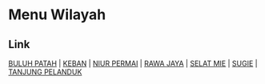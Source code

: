 # Menu Wilayah

## Link

[BULUH PATAH](https://github.com/gigit-pemilu/pemilu-2024-21-kepulauan-riau/tree/main/pileg-dpr/hitung-suara/sub/21-kepulauan-riau/sub/02-karimun/sub/14-sugie-besar/sub/2006-buluh-patah)
 | 
[KEBAN](https://github.com/gigit-pemilu/pemilu-2024-21-kepulauan-riau/tree/main/pileg-dpr/hitung-suara/sub/21-kepulauan-riau/sub/02-karimun/sub/14-sugie-besar/sub/2003-keban)
 | 
[NIUR PERMAI](https://github.com/gigit-pemilu/pemilu-2024-21-kepulauan-riau/tree/main/pileg-dpr/hitung-suara/sub/21-kepulauan-riau/sub/02-karimun/sub/14-sugie-besar/sub/2002-niur-permai)
 | 
[RAWA JAYA](https://github.com/gigit-pemilu/pemilu-2024-21-kepulauan-riau/tree/main/pileg-dpr/hitung-suara/sub/21-kepulauan-riau/sub/02-karimun/sub/14-sugie-besar/sub/2004-rawa-jaya)
 | 
[SELAT MIE](https://github.com/gigit-pemilu/pemilu-2024-21-kepulauan-riau/tree/main/pileg-dpr/hitung-suara/sub/21-kepulauan-riau/sub/02-karimun/sub/14-sugie-besar/sub/2007-selat-mie)
 | 
[SUGIE](https://github.com/gigit-pemilu/pemilu-2024-21-kepulauan-riau/tree/main/pileg-dpr/hitung-suara/sub/21-kepulauan-riau/sub/02-karimun/sub/14-sugie-besar/sub/2001-sugie)
 | 
[TANJUNG PELANDUK](https://github.com/gigit-pemilu/pemilu-2024-21-kepulauan-riau/tree/main/pileg-dpr/hitung-suara/sub/21-kepulauan-riau/sub/02-karimun/sub/14-sugie-besar/sub/2005-tanjung-pelanduk)

